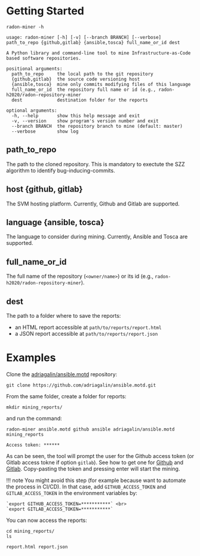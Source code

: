 # Getting Started

`radon-miner -h`

```text
usage: radon-miner [-h] [-v] [--branch BRANCH] [--verbose] path_to_repo {github,gitlab} {ansible,tosca} full_name_or_id dest

A Python library and command-line tool to mine Infrastructure-as-Code based software repositories.

positional arguments:
  path_to_repo     the local path to the git repository
  {github,gitlab}  the source code versioning host
  {ansible,tosca}  mine only commits modifying files of this language
  full_name_or_id  the repository full name or id (e.g., radon-h2020/radon-repository-miner
  dest             destination folder for the reports

optional arguments:
  -h, --help       show this help message and exit
  -v, --version    show program's version number and exit
  --branch BRANCH  the repository branch to mine (default: master)
  --verbose        show log
```

## path_to_repo
The path to the cloned repository. This is mandatory to exectute the SZZ algorithm to identify bug-inducing-commits.

## host {github, gitlab}
The SVM hosting platform. Currently, Github and Gitlab are supported.

## language {ansible, tosca}
The language to consider during mining. Currently, Ansible and Tosca are supported.

## full_name_or_id
The full name of the repository (`<owner/name>`) or its id (e.g., `radon-h2020/radon-repository-miner`).

## dest
The path to a folder where to save the reports: 

* an HTML report accessible at `path/to/reports/report.html`
* a JSON report accessible at `path/to/reports/report.json`


# Examples

Clone the [adriagalin/ansible.motd](https://github.com/adriagalin/ansible.motd.git) repository: 

`git clone https://github.com/adriagalin/ansible.motd.git`

From the same folder, create a folder for reports: 

`mkdir mining_reports/`

 
 and run the command:

```text 
radon-miner ansible.motd github ansible adriagalin/ansible.motd mining_reports

Access token: ******
```

As can be seen, the tool will prompt the user for the Github access token (or Gitlab access tokne if option `gitlab`).
See how to get one for [Github](https://github.com/settings/tokens) and [Gitlab](https://docs.gitlab.com/ee/user/profile/personal_access_tokens.html).
Copy-pasting the token and pressing enter will start the mining.

!!! note
    You might avoid this step (for example because want to automate the process in CI/CD).
    In that case, add `GITHUB_ACCESS_TOKEN` and `GITLAB_ACCESS_TOKEN` in the environment variables by: 
   
    `export GITHUB_ACCESS_TOKEN=***********` <br>
    `export GITLAB_ACCESS_TOKEN=***********`
    

You can now access the reports:

```
cd mining_reports/
ls

report.html report.json
```  

